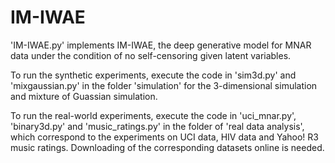 # IM-IWAE
'IM-IWAE.py' implements IM-IWAE, the deep generative model for MNAR data under the condition of no self-censoring given latent variables.   

To run the synthetic experiments, execute the code in 'sim3d.py' and 'mixgaussian.py' in the folder 'simulation' for the 3-dimensional simulation and mixture of Guassian simulation.

To run the real-world experiments, execute the code in 'uci_mnar.py', 'binary3d.py' and 'music_ratings.py' in the folder of 'real data analysis', which correspond to the experiments on UCI data, HIV data and Yahoo! R3 music ratings. Downloading of the corresponding datasets online is needed.
